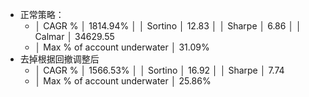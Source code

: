 - 正常策略：
	- │ CAGR %                      │ 1814.94%                    │
	  │ Sortino                     │ 12.83                       │
	  │ Sharpe                      │ 6.86                        │
	  │ Calmar                      │ 34629.55
	- │ Max % of account underwater │ 31.09%
- 去掉根据回撤调整后
	- │ CAGR %                      │ 1566.53%                 │
	  │ Sortino                     │ 16.92                    │
	  │ Sharpe                      │ 7.74
	- │ Max % of account underwater │ 25.86%